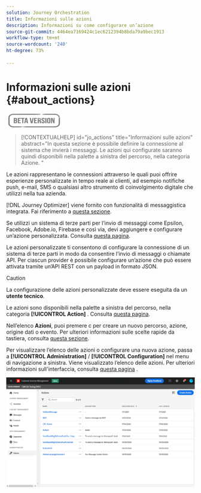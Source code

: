 ```yaml
---
solution: Journey Orchestration
title: Informazioni sulle azioni
description: Informazioni su come configurare un’azione
source-git-commit: 4464ea7169424c1ec6212394b8bda79a9bec1913
workflow-type: tm+mt
source-wordcount: '240'
ht-degree: 73%

---
```


# Informazioni sulle azioni {#about_actions}

![](../assets/do-not-localize/badge.png)

>[!CONTEXTUALHELP]
>id="jo_actions"
>title="Informazioni sulle azioni"
>abstract="In questa sezione è possibile definire la connessione al sistema che invierà i messaggi. Le azioni qui configurate saranno quindi disponibili nella palette a sinistra del percorso, nella categoria Azione. "

Le azioni rappresentano le connessioni attraverso le quali puoi offrire esperienze personalizzate in tempo reale ai clienti, ad esempio notifiche push, e-mail, SMS o qualsiasi altro strumento di coinvolgimento digitale che utilizzi nella tua azienda.

[!DNL Journey Optimizer] viene fornito con funzionalità di messaggistica integrata. Fai riferimento a [questa sezione](../get-started-content.md).

Se utilizzi un sistema di terze parti per l’invio di messaggi come Epsilon, Facebook, Adobe.io, Firebase e così via, devi aggiungere e configurare un’azione personalizzata. Consulta [questa pagina](../action/about-custom-action-configuration.md).

Le azioni personalizzate ti consentono di configurare la connessione di un sistema di terze parti in modo da consentire l’invio di messaggi o chiamate API. Per ciascun provider è possibile configurare un’azione che può essere attivata tramite un’API REST con un payload in formato JSON.

>[!CAUTION]
>
>La configurazione delle azioni personalizzate deve essere eseguita da un **utente tecnico**.

Le azioni sono disponibili nella palette a sinistra del percorso, nella categoria **[!UICONTROL Action]** . Consulta [questa pagina](../building-journeys/about-journey-activities.md#action-activities).

Nell’elenco **Azioni**, puoi premere c per creare un nuovo percorso, azione, origine dati o evento. Per ulteriori informazioni sulle scelte rapide da tastiera, consulta [questa sezione](../user-interface.md#cjm-accessibility).

Per visualizzare l’elenco delle azioni o configurare una nuova azione, passa a **[!UICONTROL Administration]** / **[!UICONTROL Configuration]** nel menu di navigazione a sinistra. Viene visualizzato l’elenco delle azioni. Per ulteriori informazioni sull&#39;interfaccia, consulta [questa pagina](../user-interface.md) .

![](../assets/custom1.png)
